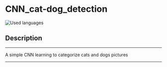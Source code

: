 # CNN_cat-dog_detection
![Used languages](https://skillicons.dev/icons?i=python,pytorch)


## Description
---

A simple CNN learning to categorize cats and dogs pictures

---

